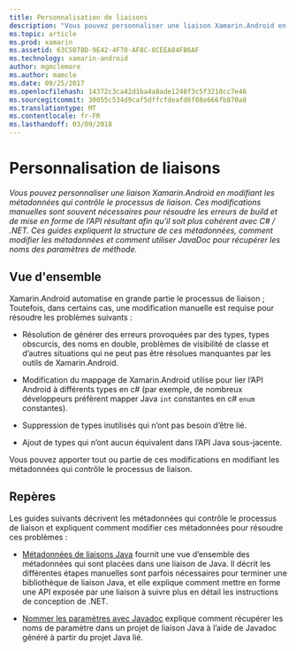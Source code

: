 ```yaml
---
title: Personnalisation de liaisons
description: "Vous pouvez personnaliser une liaison Xamarin.Android en modifiant les métadonnées qui contrôle le processus de liaison. Ces modifications manuelles sont souvent nécessaires pour résoudre les erreurs de build et de mise en forme de l’API résultant afin qu’il soit plus cohérent avec C# / .NET. Ces guides expliquent la structure de ces métadonnées, comment modifier les métadonnées et comment utiliser JavaDoc pour récupérer les noms des paramètres de méthode."
ms.topic: article
ms.prod: xamarin
ms.assetid: 63C5078D-9E42-4F70-AF8C-8CEEA84FB6AF
ms.technology: xamarin-android
author: mgmclemore
ms.author: mamcle
ms.date: 09/25/2017
ms.openlocfilehash: 14372c3ca42d1ba4a8ade1248f3c5f3210cc7e46
ms.sourcegitcommit: 30055c534d9caf5dffcfdeafd6f08e666fb870a8
ms.translationtype: MT
ms.contentlocale: fr-FR
ms.lasthandoff: 03/09/2018
---
```

# <a name="customizing-bindings"></a>Personnalisation de liaisons

_Vous pouvez personnaliser une liaison Xamarin.Android en modifiant les métadonnées qui contrôle le processus de liaison. Ces modifications manuelles sont souvent nécessaires pour résoudre les erreurs de build et de mise en forme de l’API résultant afin qu’il soit plus cohérent avec C# / .NET. Ces guides expliquent la structure de ces métadonnées, comment modifier les métadonnées et comment utiliser JavaDoc pour récupérer les noms des paramètres de méthode._


## <a name="overview"></a>Vue d'ensemble
 
Xamarin.Android automatise en grande partie le processus de liaison ; Toutefois, dans certains cas, une modification manuelle est requise pour résoudre les problèmes suivants :

-   Résolution de générer des erreurs provoquées par des types, types obscurcis, des noms en double, problèmes de visibilité de classe et d’autres situations qui ne peut pas être résolues manquantes par les outils de Xamarin.Android. 

-   Modification du mappage de Xamarin.Android utilise pour lier l’API Android à différents types en c# (par exemple, de nombreux développeurs préfèrent mapper Java `int` constantes en c# `enum` constantes).

-   Suppression de types inutilisés qui n’ont pas besoin d’être lié. 

-   Ajout de types qui n’ont aucun équivalent dans l’API Java sous-jacente. 

Vous pouvez apporter tout ou partie de ces modifications en modifiant les métadonnées qui contrôle le processus de liaison.


## <a name="guides"></a>Repères

Les guides suivants décrivent les métadonnées qui contrôle le processus de liaison et expliquent comment modifier ces métadonnées pour résoudre ces problèmes :

-   [Métadonnées de liaisons Java](~/android/platform/binding-java-library/customizing-bindings/java-bindings-metadata.md) fournit une vue d’ensemble des métadonnées qui sont placées dans une liaison de Java.
    Il décrit les différentes étapes manuelles sont parfois nécessaires pour terminer une bibliothèque de liaison Java, et elle explique comment mettre en forme une API exposée par une liaison à suivre plus en détail les instructions de conception de .NET.

-   [Nommer les paramètres avec Javadoc](~/android/platform/binding-java-library/customizing-bindings/naming-parameters-with-javadoc.md) explique comment récupérer les noms de paramètre dans un projet de liaison Java à l’aide de Javadoc généré à partir du projet Java lié.


 

